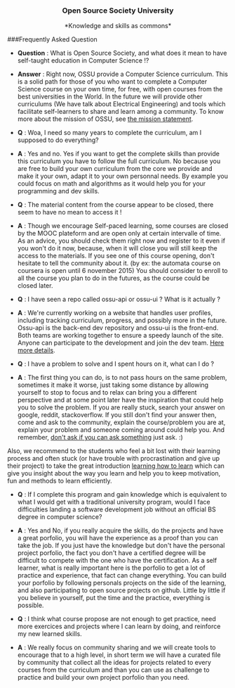 <h3 align="center">Open Source Society University</h3>
<p align="center">
	*Knowledge and skills as commons*
</p>

###Frequently Asked Question

* **Question** : What is Open Source Society, and what does it mean to have self-taught education in Computer Science !?

* **Answer** : Right now, OSSU provide a Computer Science curriculum. This is a solid path for those of you who want to complete a Computer Science course on your own time, for free, with open courses from the best universities in the World. In the future we will provide other curriculums (We have talk about Electrical Engineering) and tools which facilitate self-learners to share and learn among a community. To know more about the mission of OSSU, see [the mission statement](MISSION.md).


* **Q** : Woa, I need so many years to complete the curriculum, am I supposed to do everything?

* **A** : Yes and no. Yes if you want to get the complete skills than provide this curriculum you have to follow the full curriculum. No because you are free to build your own curriculum from the core we provide and make it your own, adapt it to your own personnal needs. By example you could focus on math and algorithms as it would help you for your programming and dev skills.


* **Q** : The material content from the course appear to be closed, there seem to have no mean to access it !

* **A** : Though we encourage Self-paced learning, some courses are closed by the MOOC plateform and are open only at certain intervalle of time. As an advice, you should check them right now and register to it even if you won't do it now, because, when it will close you will still keep the access to the materials. If you see one of this course opening, don't hesitate to tell the community about it. (by ex: the automata course on coursera is open until 6 november 2015) You should consider to enroll to all the course you plan to do in the futures, as the course could be closed later.


* **Q** : I have seen a repo called ossu-api or ossu-ui ? What is it actually ?

* **A** : We're currently working on a website that handles user profiles, including tracking curriculum, progress, and possibly more in the future. Ossu-api is the back-end dev repository and ossu-ui is the front-end. Both teams are working together to ensure a speedy launch of the site. Anyone can participate to the development and join the dev team. [Here more details](https://github.com/open-source-society/ossu-ui/blob/develop/CONTRIBUTING.md).


* **Q** : I have a problem to solve and I spent hours on it, what can I do ? 
* **A** : The first thing you can do, is to not pass hours on the same problem, sometimes it make it worse, just taking some distance by allowing yourself to stop to focus and to relax can bring you a different perspective and at some point later have the inspiration that could help you to solve the problem. If you are really stuck, search your answer on google, reddit, stackoverflow. If you still don't find your answer then, come and ask to the community, explain the course/problem you are at, explain your problem and someone coming around could help you. And remember, [don't ask if you can ask something](http://sol.gfxile.net/dontask.html) just ask. :)

Also, we recommend to the students who feel a bit lost with their learning process and often stuck (or have trouble with procrastination and give up their project) to take the great introduction [learning how to learn](https://www.coursera.org/learn/learning-how-to-learn/) which can give you insight about the way you learn and help you to keep motivation, fun and methods to learn efficiently.

* **Q** : If I complete this program and gain knowledge which is equivalent to what I would get with a traditional university program, would I face difficulties landing a software development job without an official BS degree in computer science?

* **A** : Yes and No, if you really acquire the skills, do the projects and have a great porfolio, you will have the experience as a proof than you can take the job. If you just have the knowledge but don't have the personal project porfolio, the fact you don't have a certified degree will be difficult to compete with the one who have the certification. As a self learner, what is really important here is the porfolio to get a lot of practice and experience, that fact can change everything. You can build your porfolio by following personals projects on the side of the learning, and also participating to open source projects on github.
Little by little if you believe in yourself, put the time and the practice, everything is possible. 


* **Q** : I think what course propose are not enough to get practice, need more exercices and projects where I can learn by doing, and reinforce my new learned skills.

* **A** : We really focus on community sharing and we will create tools to encourage that to a high level, in short term we will have a curated file by community that collect all the ideas for projects related to every courses from the curriculum and than you can use as challenge to practice and build your own project porfolio than you need. 
